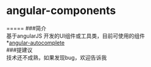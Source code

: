 # angular-components
=====
###简介<br>
基于angularJS 开发的UI组件或工具类，目前可使用的组件<br>
*[angular-autocomplete](表单输入提示)<br>
###提建议<br>
技术还不成熟，如果发现bug，欢迎告诉我
